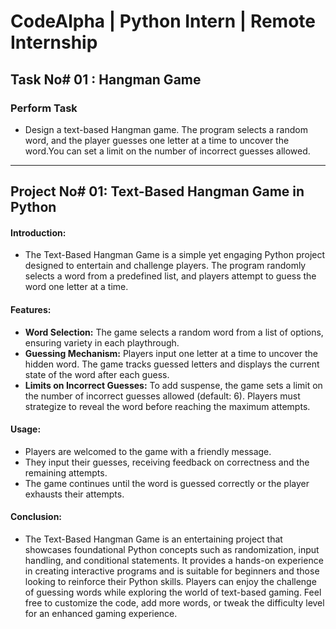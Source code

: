 # **CodeAlpha | Python Intern | Remote Internship**

## **Task No# 01 : Hangman Game**
### **Perform Task**
- Design a text-based Hangman game. The program selects a random word, and the player guesses one letter at a time to uncover the word.You can set a limit on the number of incorrect guesses allowed.

---

## **Project No# 01: Text-Based Hangman Game in Python**

#### **Introduction:**
  - The Text-Based Hangman Game is a simple yet engaging Python project designed to entertain and challenge players. The program randomly selects a word from a predefined list, and players attempt to guess the word one letter at a time.

#### **Features:**
  - **Word Selection:** The game selects a random word from a list of options, ensuring variety in each playthrough.
  - **Guessing Mechanism:** Players input one letter at a time to uncover the hidden word. The game tracks guessed letters and displays the current state of the word after each guess.
  - **Limits on Incorrect Guesses:** To add suspense, the game sets a limit on the number of incorrect guesses allowed (default: 6). Players must strategize to reveal the word before reaching the maximum attempts.

#### **Usage:**
  - Players are welcomed to the game with a friendly message.
  - They input their guesses, receiving feedback on correctness and the remaining attempts.
  - The game continues until the word is guessed correctly or the player exhausts their attempts.

#### **Conclusion:**
  - The Text-Based Hangman Game is an entertaining project that showcases foundational Python concepts such as randomization, input handling, and conditional statements. It provides a hands-on experience in creating interactive programs and is suitable for beginners and those looking to reinforce their Python skills. Players can enjoy the challenge of guessing words while exploring the world of text-based gaming. Feel free to customize the code, add more words, or tweak the difficulty level for an enhanced gaming experience.
